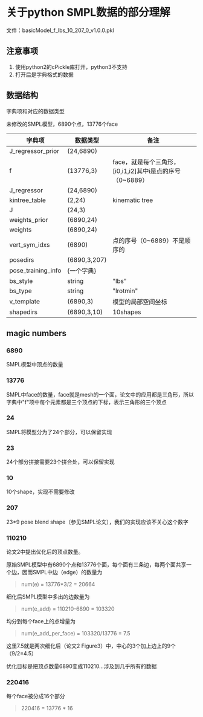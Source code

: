 # 关于python SMPL数据的部分理解

文件：basicModel_f_lbs_10_207_0_v1.0.0.pkl

## 注意事项
1. 使用python2的cPickle库打开，python3不支持
1. 打开后是字典格式的数据

## 数据结构

字典项和对应的数据类型

未修改的SMPL模型，6890个点，13776个face

| 字典项 | 数据类型 | 备注 |
| - | - | - |
| J_regressor_prior | (24,6890) |
| f | (13776,3) | face，就是每个三角形，[i0,i1,i2]其中i是点的序号（0~6889）
| J_regressor | (24,6890) |
| kintree_table | (2,24) | kinematic tree
| J | (24,3)|
| weights_prior | (6890,24)|
| weights | (6890,24) |
| vert_sym_idxs | (6890) | 点的序号（0~6889）不是顺序的
| posedirs | (6890,3,207)
| pose_training_info | {一个字典}
| bs_style | string | "lbs"
| bs_type | string | "lrotmin"
| v_template | (6890,3) | 模型的局部空间坐标
| shapedirs | (6890,3,10) | 10shapes

## magic numbers

### 6890
SMPL模型中顶点的数量

### 13776
SMPL中face的数量，face就是mesh的一个面，论文中的应用都是三角形，所以字典中"f"项中每个元素都是三个顶点的下标，表示三角形的三个顶点

### 24
SMPL将模型分为了24个部分，可以保留实现

### 23
24个部分拼接需要23个拼合处，可以保留实现

### 10
10个shape，实现不需要修改

### 207
23*9 pose blend shape（参见SMPL论文），我们的实现应该不关心这个数字

### 110210
论文2中提出优化后的顶点数量。

原始SMPL模型中有6890个点和13776个面，每个面有三条边，每两个面共享一个边，因而SMPL中边（edge）的数量为
> num(e) =  13776*3/2 = 20664

细化后SMPL模型中多出的边数量为
> num(e_add) = 110210-6890 = 103320

均分到每个face上的点增量为
> num(e_add_per_face) = 103320/13776 = 7.5

这里7.5就是两次细化后（论文2 Figure3）中，中心的3个加上边上的9个（9/2=4.5）

优化目标是把顶点数量6890变成110210...涉及到几乎所有的数据

### 220416
每个face被分成16个部分
> 220416 = 13776 * 16









